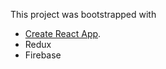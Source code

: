 This project was bootstrapped with 
- [Create React App](https://github.com/facebook/create-react-app).
- Redux 
- Firebase

